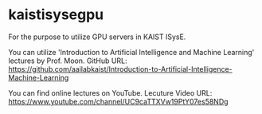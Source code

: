 # kaistisysegpu
For the purpose to utilize GPU servers in KAIST ISysE. 

You can utilize 'Introduction to Artificial Intelligence and Machine Learning' lectures by Prof. Moon.
GitHub URL: https://github.com/aailabkaist/Introduction-to-Artificial-Intelligence-Machine-Learning

You can find online lectures on YouTube.
Lecuture Video URL: https://www.youtube.com/channel/UC9caTTXVw19PtY07es58NDg

